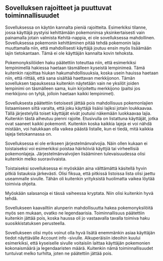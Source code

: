 ## Sovelluksen rajoitteet ja puuttuvat toiminnallisuudet

Sovelluksessa on käytön kannalta pieniä rajoitteita. Esimerkiksi tilanne, jossa käyttäjä pystyisi kehittämään pokemoninsa yksinkertaisesti vain painamalla jotain valmista Kehitä-nappia, ei ole sovelluksessa mahdollinen. Sovelluksessa pokemonin kehittäminen pitää tehdä pokemonin lajia muuttamalla niin, että mahdollisesti käyttäjä joutuu ensin myös lisäämään lajin tietokantaan. Tämä ei ole käyttäjän kannalta kovin tehoksta.

Pokemonyksilöiden haku päätettiin toteuttaa niin, että esimerkiksi lempinimellä hakiessa haetaan täsmälleen kyseistä lempinimeä. Tämä kuitenkin rajoittaa hiukan hakumahdollisuuksia, koska usein hauissa haetaan niin, että riittää, että sana sisältää haettavan merkkijonon. Tämän sovelluksen tapauksessa kuitenkin näytetään vain ne yksilöt joiden lempinimi on täsmälleen sama, kuin kirjoitettu merkkijono (paitsi jos merkkijono on tyhjä, jolloin haetaan kaikki lempinimet).

Sovelluksesta päätettiin tietoisesti jättää pois mahdollisuus pokemonlajien listaamiseen siltä varalta, että joku käyttäjä lisäisi lajiksi jotain loukkaavaa. Tällä järjestelyllä toiset käyttäjät eivät joutuisi näkemään luokkaavaa lajia. Kuitenkin tästä aiheutuu pienni rajoite. Etusivulla on listattuna käyttäjät, jotka ovat saaneet kaikki pokemonit. Kuitenkin koska kaikkia lajeja ei voi nähdä mistään, voi halukkaan olla vaikea päästä listalle, kun ei tiedä, mitä kaikkia lajeja tietokannassa on.

Sovelluksessa ei ole erikseen järjestelmänvalvojia. Näin ollen kukaan ei toistaiseksi voi esimerkiksi poistaa häirköiviä käyttjiä tai virheellisiä pokemonlajeja. Järjestelmänvalvojien lisääminen tulevaisuudessa olisi kuitenkin melko suoraviivaista.

Toistaiseksi sovelluksessa ei myöskään aina välttämättä käsitellä hyvin pitkiä listauksia järkevästi. Olisi fiksua, että pitkissä listoissa lista olisi jaettu useammalle sivulle. Tähän oli kuitenkin yrityksistä huolimatta vaikea löytää toimivia ohjeita.

Myöskään salasanoja ei tässä vaiheessa kryptata. Niin olisi kuitenkin hyvä tehdä.

Sovellukseen kaavailtiin alunperin mahdollisuutta hakea pokemonyksilöitä myös sen mukaan, ovatko ne legendaarisia. Toiminnallisuus päätettiin kuitenkin jättää pois, koska haussa oli jo vastaavalla tavalla toimiva haku suosikkistatuksen perusteella.

Sovellukseen olisi myös voinut olla hyvä lisätä enemmänkin asiaa käyttäjän tiedot näyttävälle Account info -sivulle. Alkuperäisiin ideoihin kuului esimerkiksi, että kyseiselle sivulle voitaisiin laittaa käyttäjän pokemonien kokonaismäärä ja legendaaristen määrä. Kuitenkin nämä toiminnallisuudet tuntuivat melko turhilta, joten ne päätettiin jättää pois.
